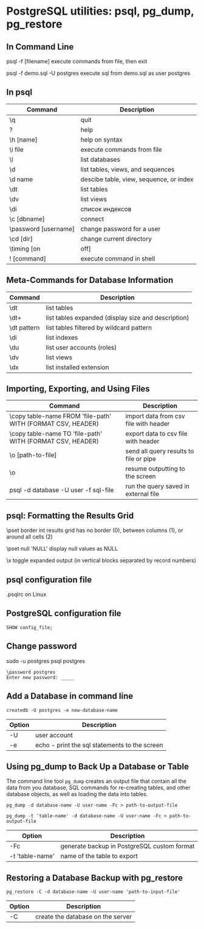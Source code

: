 PostgreSQL utilities: psql, pg_dump, pg_restore
===============================================

In Command Line
---------------

psql -f [filename]              execute commands from file, then exit

psql -f demo.sql -U postgres    execute sql from demo.sql as user postgres

In psql
-------

Command	| Description
--------|------------
\q        | quit
\?        | help
\h [name] | help on syntax
\i file   | execute commands from file
\l        | list databases
\d        | list tables, views, and sequences
\d name   | descibe table, view, sequence, or index
\dt       | list tables
\dv       | list views
\di       | список индексов
\c [dbname]             | connect
\password [username]    | change password for a user
\cd [dir]               | change current directory
\timing [on|off]        | включение/выключение таймера, показывающее затраченное командой время
\! [command]            |  execute command in shell


Meta-Commands for Database Information
--------------------------------------

Command	| Description
--------|------------
\dt     | list tables
\dt+    | list tables expanded (display size and description)
\dt pattern     | list tables filtered by wildcard pattern
\di             | list indexes
\du             | list user accounts (roles)
\dv             | list views
\dx             | list installed extension


Importing, Exporting, and Using Files
-------------------------------------

Command	| Description
--------|------------
\copy table-name FROM 'file-path' WITH (FORMAT CSV, HEADER)     | import data from csv file with header
\copy table-name TO 'file-path' WITH (FORMAT CSV, HEADER)       | export data to csv file with header
\o [path-to-file]                     | send all query results to file or pipe
\o                                    | resume outputting to the screen
psql -d database -U user -f sql-file    | run the query saved in external file



psql: Formatting the Results Grid
---------------------------------

\pset border int        results grid has no border (0), between columns (1), or around all cells (2)

\pset null 'NULL'       display null values as NULL

\x                  toggle expanded output (in vertical blocks separated by record numbers)


psql configuration file
-----------------------

.psqlrc     on Linux


PostgreSQL configuration file
-----------------------------
```
SHOW config_file;
```


Change password
---------------

sudo -u postgres psql postgres

``` 
\password postgres
Enter new password: _____
```

Add a Database in command line
------------------------------

```
createdb -U postgres -e new-database-name
```

Option      |   Description
------------|---------------
-U          | user account
-e          | echo - print the sql statements to the screen


Using pg_dump to Back Up a Database or Table
--------------------------------------------

The command line tool `pg_dump` creates an output file that contain all the data from you database, SQL commands for re-creating tables, and other database objects, as well as loading the data into tables.

```
pg_dump -d database-name -U user-name -Fc > path-to-output-file

pg_dump -t 'table-name' -d database-name -U user-name -Fc > path-to-output-file
```

Option	| Description
--------|------------
-Fc     | generate backup in PostgreSQL custom format
-t 'table-name'   | name of the table to export


Restoring a Database Backup with pg_restore
-------------------------------------------

```
pg_restore -C -d database-name -U user-name 'path-to-input-file'
```

Option	| Description
--------|------------
-C      | create the database on the server

